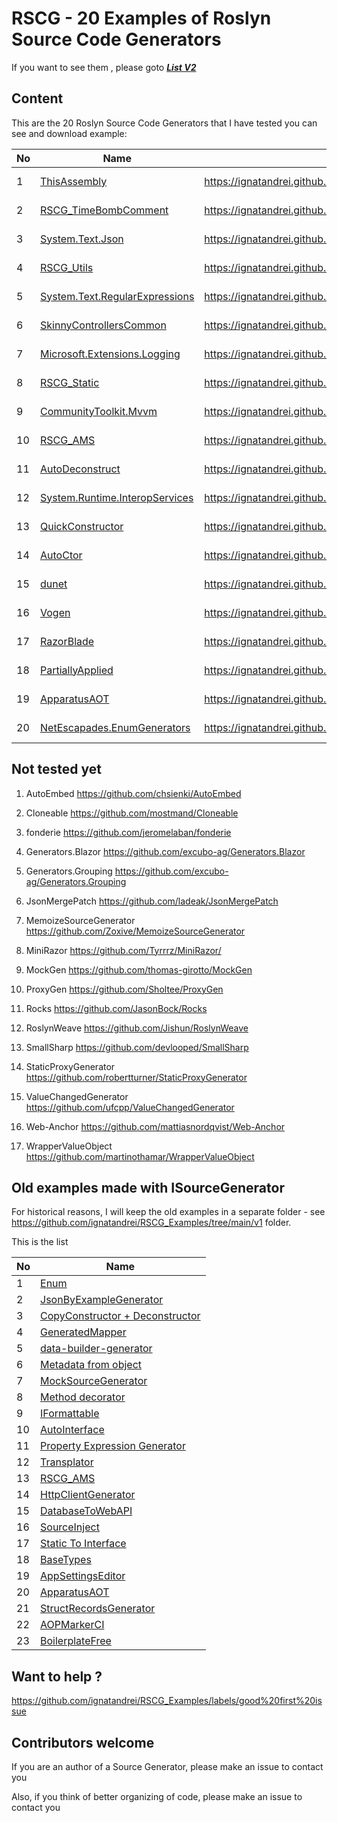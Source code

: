 # RSCG - 20 Examples of Roslyn Source Code Generators 

If you want to see them , please goto  ***[List V2](https://ignatandrei.github.io/RSCG_Examples/v2/docs/List-of-RSCG)***

## Content 

This are the 20 Roslyn Source Code Generators that I have tested you can see and download example:


| No        | Name  | Link | Nuget |Author|
| --------- | ----- | -----| ----- |----- |  
|1|[ThisAssembly](https://ignatandrei.github.io/RSCG_Examples/v2/docs/ThisAssembly)| https://ignatandrei.github.io/RSCG_Examples/v2/docs/ThisAssembly | [https://www.nuget.org/packages/ThisAssembly]({desc.Generator.Nuget.First()}) | Daniel Cazzulino|
|2|[RSCG_TimeBombComment](https://ignatandrei.github.io/RSCG_Examples/v2/docs/RSCG_TimeBombComment)| https://ignatandrei.github.io/RSCG_Examples/v2/docs/RSCG_TimeBombComment | [https://www.nuget.org/packages/RSCG_TimeBombComment/]({desc.Generator.Nuget.First()}) | Andrei Ignat|
|3|[System.Text.Json](https://ignatandrei.github.io/RSCG_Examples/v2/docs/System.Text.Json)| https://ignatandrei.github.io/RSCG_Examples/v2/docs/System.Text.Json | [https://www.nuget.org/packages/System.Text.Json/]({desc.Generator.Nuget.First()}) | Microsoft|
|4|[RSCG_Utils](https://ignatandrei.github.io/RSCG_Examples/v2/docs/RSCG_Utils)| https://ignatandrei.github.io/RSCG_Examples/v2/docs/RSCG_Utils | [https://www.nuget.org/packages/rscgutils]({desc.Generator.Nuget.First()}) | Ignat Andrei|
|5|[System.Text.RegularExpressions](https://ignatandrei.github.io/RSCG_Examples/v2/docs/System.Text.RegularExpressions)| https://ignatandrei.github.io/RSCG_Examples/v2/docs/System.Text.RegularExpressions | [https://www.nuget.org/packages/System.Text.RegularExpressions/]({desc.Generator.Nuget.First()}) | Microsoft|
|6|[SkinnyControllersCommon](https://ignatandrei.github.io/RSCG_Examples/v2/docs/SkinnyControllersCommon)| https://ignatandrei.github.io/RSCG_Examples/v2/docs/SkinnyControllersCommon | [https://www.nuget.org/packages/SkinnyControllersCommon]({desc.Generator.Nuget.First()}) | Ignat Andrei|
|7|[Microsoft.Extensions.Logging](https://ignatandrei.github.io/RSCG_Examples/v2/docs/Microsoft.Extensions.Logging)| https://ignatandrei.github.io/RSCG_Examples/v2/docs/Microsoft.Extensions.Logging | [https://www.nuget.org/packages/Microsoft.Extensions.Logging/]({desc.Generator.Nuget.First()}) | Microsoft|
|8|[RSCG_Static](https://ignatandrei.github.io/RSCG_Examples/v2/docs/RSCG_Static)| https://ignatandrei.github.io/RSCG_Examples/v2/docs/RSCG_Static | [https://www.nuget.org/packages/RSCG_Static/]({desc.Generator.Nuget.First()}) | Andrei Ignat|
|9|[CommunityToolkit.Mvvm](https://ignatandrei.github.io/RSCG_Examples/v2/docs/CommunityToolkit.Mvvm)| https://ignatandrei.github.io/RSCG_Examples/v2/docs/CommunityToolkit.Mvvm | [https://www.nuget.org/packages/CommunityToolkit.Mvvm]({desc.Generator.Nuget.First()}) | Microsoft|
|10|[RSCG_AMS](https://ignatandrei.github.io/RSCG_Examples/v2/docs/RSCG_AMS)| https://ignatandrei.github.io/RSCG_Examples/v2/docs/RSCG_AMS | [https://www.nuget.org/packages/RSCG_AMS/]({desc.Generator.Nuget.First()}) | Ignat Andrei|
|11|[AutoDeconstruct](https://ignatandrei.github.io/RSCG_Examples/v2/docs/AutoDeconstruct)| https://ignatandrei.github.io/RSCG_Examples/v2/docs/AutoDeconstruct | [https://www.nuget.org/packages/AutoDeconstruct]({desc.Generator.Nuget.First()}) | Jason Bock|
|12|[System.Runtime.InteropServices](https://ignatandrei.github.io/RSCG_Examples/v2/docs/System.Runtime.InteropServices)| https://ignatandrei.github.io/RSCG_Examples/v2/docs/System.Runtime.InteropServices | [https://www.nuget.org/packages/System.Runtime.InteropServices/]({desc.Generator.Nuget.First()}) | Microsoft|
|13|[QuickConstructor](https://ignatandrei.github.io/RSCG_Examples/v2/docs/QuickConstructor)| https://ignatandrei.github.io/RSCG_Examples/v2/docs/QuickConstructor | [https://www.nuget.org/packages/QuickConstructor]({desc.Generator.Nuget.First()}) | Flavien Charlon|
|14|[AutoCtor](https://ignatandrei.github.io/RSCG_Examples/v2/docs/AutoCtor)| https://ignatandrei.github.io/RSCG_Examples/v2/docs/AutoCtor | [https://www.nuget.org/packages/AutoCtor/]({desc.Generator.Nuget.First()}) | Cameron MacFarland|
|15|[dunet](https://ignatandrei.github.io/RSCG_Examples/v2/docs/dunet)| https://ignatandrei.github.io/RSCG_Examples/v2/docs/dunet | [https://www.nuget.org/packages/dunet/]({desc.Generator.Nuget.First()}) | Domn Werner|
|16|[Vogen](https://ignatandrei.github.io/RSCG_Examples/v2/docs/Vogen)| https://ignatandrei.github.io/RSCG_Examples/v2/docs/Vogen | [https://www.nuget.org/packages/Vogen/]({desc.Generator.Nuget.First()}) | Steve Dunn|
|17|[RazorBlade](https://ignatandrei.github.io/RSCG_Examples/v2/docs/RazorBlade)| https://ignatandrei.github.io/RSCG_Examples/v2/docs/RazorBlade | [https://www.nuget.org/packages/RazorBlade/]({desc.Generator.Nuget.First()}) | Lucas Trzesniewski|
|18|[PartiallyApplied](https://ignatandrei.github.io/RSCG_Examples/v2/docs/PartiallyApplied)| https://ignatandrei.github.io/RSCG_Examples/v2/docs/PartiallyApplied | [https://www.nuget.org/packages/PartiallyApplied/]({desc.Generator.Nuget.First()}) | Jason Bock|
|19|[ApparatusAOT](https://ignatandrei.github.io/RSCG_Examples/v2/docs/ApparatusAOT)| https://ignatandrei.github.io/RSCG_Examples/v2/docs/ApparatusAOT | [https://www.nuget.org/packages/Apparatus.AOT.Reflection/]({desc.Generator.Nuget.First()}) | Stanislav Silin|
|20|[NetEscapades.EnumGenerators](https://ignatandrei.github.io/RSCG_Examples/v2/docs/NetEscapades.EnumGenerators)| https://ignatandrei.github.io/RSCG_Examples/v2/docs/NetEscapades.EnumGenerators | [https://www.nuget.org/packages/NetEscapades.EnumGenerators/]({desc.Generator.Nuget.First()}) | Andrew Lock|


## Not tested yet 


1) AutoEmbed https://github.com/chsienki/AutoEmbed                           


2) Cloneable https://github.com/mostmand/Cloneable                           


3) fonderie https://github.com/jeromelaban/fonderie                          


4) Generators.Blazor https://github.com/excubo-ag/Generators.Blazor          


5) Generators.Grouping https://github.com/excubo-ag/Generators.Grouping      


6) JsonMergePatch https://github.com/ladeak/JsonMergePatch                   


7) MemoizeSourceGenerator https://github.com/Zoxive/MemoizeSourceGenerator   


8) MiniRazor https://github.com/Tyrrrz/MiniRazor/                            


9) MockGen https://github.com/thomas-girotto/MockGen                         


10) ProxyGen https://github.com/Sholtee/ProxyGen                             


11) Rocks https://github.com/JasonBock/Rocks                                 


12) RoslynWeave https://github.com/Jishun/RoslynWeave                        


13) SmallSharp https://github.com/devlooped/SmallSharp                       


14) StaticProxyGenerator https://github.com/robertturner/StaticProxyGenerator


15) ValueChangedGenerator https://github.com/ufcpp/ValueChangedGenerator


16) Web-Anchor https://github.com/mattiasnordqvist/Web-Anchor


17) WrapperValueObject https://github.com/martinothamar/WrapperValueObject



## Old examples made with ISourceGenerator 

For historical reasons, I will keep the old examples in a separate folder - see  https://github.com/ignatandrei/RSCG_Examples/tree/main/v1  folder.

This is the list 

| No        | Name  |
| --------- | ----- |
|1| [Enum]( https://ignatandrei.github.io/RSCG_Examples/v1/#rscg-number-2--enum) |"
|2| [JsonByExampleGenerator]( https://ignatandrei.github.io/RSCG_Examples/v1/#rscg-number-3--jsonbyexamplegenerator) |"
|3| [CopyConstructor + Deconstructor]( https://ignatandrei.github.io/RSCG_Examples/v1/#rscg-number-4--copyconstructor--deconstructor) |"
|4| [GeneratedMapper]( https://ignatandrei.github.io/RSCG_Examples/v1/#rscg-number-5--generatedmapper) |"
|5| [data-builder-generator]( https://ignatandrei.github.io/RSCG_Examples/v1/#rscg-number-6--data-builder-generator) |"
|6| [Metadata from object]( https://ignatandrei.github.io/RSCG_Examples/v1/#rscg-number-7--metadata-from-object) |"
|7| [MockSourceGenerator]( https://ignatandrei.github.io/RSCG_Examples/v1/#rscg-number-8--mocksourcegenerator) |"
|8| [Method decorator]( https://ignatandrei.github.io/RSCG_Examples/v1/#rscg-number-9--method-decorator) |"
|9| [IFormattable]( https://ignatandrei.github.io/RSCG_Examples/v1/#rscg-number-10--iformattable) |"
|10| [AutoInterface]( https://ignatandrei.github.io/RSCG_Examples/v1/#rscg-number-11--autointerface) |"
|11| [Property Expression Generator]( https://ignatandrei.github.io/RSCG_Examples/v1/#rscg-number-12--property-expression-generator) |"
|12| [Transplator]( https://ignatandrei.github.io/RSCG_Examples/v1/#rscg-number-13--transplator) |"
|13| [RSCG_AMS]( https://ignatandrei.github.io/RSCG_Examples/v1/#rscg-number-14--rscg_ams) |"
|14| [HttpClientGenerator]( https://ignatandrei.github.io/RSCG_Examples/v1/#rscg-number-15--httpclientgenerator) |"
|15| [DatabaseToWebAPI]( https://ignatandrei.github.io/RSCG_Examples/v1/#rscg-number-16--databasetowebapi) |"
|16| [SourceInject]( https://ignatandrei.github.io/RSCG_Examples/v1/#rscg-number-17--sourceinject) |"
|17| [Static To Interface]( https://ignatandrei.github.io/RSCG_Examples/v1/#rscg-number-18--static-to-interface) |"
|18| [BaseTypes]( https://ignatandrei.github.io/RSCG_Examples/v1/#rscg-number-19--basetypes) |"
|19| [AppSettingsEditor]( https://ignatandrei.github.io/RSCG_Examples/v1/#rscg-number-20--appsettingseditor) |"
|20| [ApparatusAOT]( https://ignatandrei.github.io/RSCG_Examples/v1/#rscg-number-21--apparatusaot) |"
|21| [StructRecordsGenerator]( https://ignatandrei.github.io/RSCG_Examples/v1/#rscg-number-22--structrecordsgenerator) |"
|22| [AOPMarkerCI]( https://ignatandrei.github.io/RSCG_Examples/v1/#rscg-number-23--aopmarkerci) |"
|23| [BoilerplateFree]( https://ignatandrei.github.io/RSCG_Examples/v1/#rscg-number-24--boilerplatefree) |"


## Want to help ? 

https://github.com/ignatandrei/RSCG_Examples/labels/good%20first%20issue

## Contributors welcome

If you are an author of a Source Generator, please make an issue to contact you

Also, if you think of better organizing of code, please make an issue to contact you